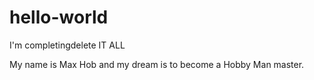 # hello-world
I'm completingdelete IT ALL

My name is Max Hob and my dream is to become a Hobby Man master.

